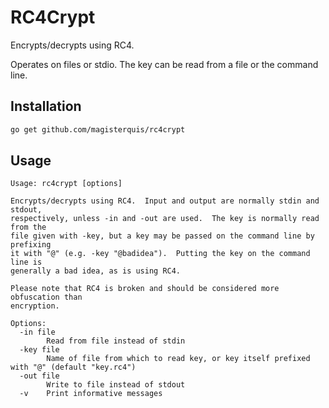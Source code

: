 RC4Crypt
========
Encrypts/decrypts using RC4.

Operates on files or stdio.  The key can be read from a file or the command
line.

Installation
------------
```bash
go get github.com/magisterquis/rc4crypt
```

Usage
-----
```
Usage: rc4crypt [options]

Encrypts/decrypts using RC4.  Input and output are normally stdin and stdout,
respectively, unless -in and -out are used.  The key is normally read from the
file given with -key, but a key may be passed on the command line by prefixing
it with "@" (e.g. -key "@badidea").  Putting the key on the command line is
generally a bad idea, as is using RC4.

Please note that RC4 is broken and should be considered more obfuscation than
encryption.

Options:
  -in file
        Read from file instead of stdin
  -key file
        Name of file from which to read key, or key itself prefixed with "@" (default "key.rc4")
  -out file
        Write to file instead of stdout
  -v    Print informative messages
```
